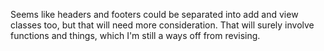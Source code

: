 Seems like headers and footers could be separated into add and view classes too, but that will need more consideration. That will surely involve functions and things, which I'm still a ways off from revising.